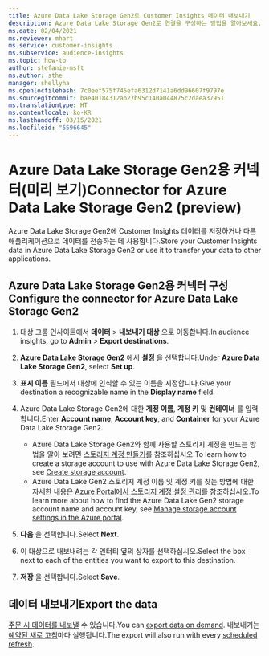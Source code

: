 ```yaml
---
title: Azure Data Lake Storage Gen2로 Customer Insights 데이터 내보내기
description: Azure Data Lake Storage Gen2로 연결을 구성하는 방법을 알아보세요.
ms.date: 02/04/2021
ms.reviewer: mhart
ms.service: customer-insights
ms.subservice: audience-insights
ms.topic: how-to
author: stefanie-msft
ms.author: sthe
manager: shellyha
ms.openlocfilehash: 7c0eef575f745efa6312d7141a6dd96607f9797e
ms.sourcegitcommit: bae40184312ab27b95c140a044875c2daea37951
ms.translationtype: HT
ms.contentlocale: ko-KR
ms.lasthandoff: 03/15/2021
ms.locfileid: "5596645"
---
```

# <a name="connector-for-azure-data-lake-storage-gen2-preview"></a><span data-ttu-id="10707-103">Azure Data Lake Storage Gen2용 커넥터(미리 보기)</span><span class="sxs-lookup"><span data-stu-id="10707-103">Connector for Azure Data Lake Storage Gen2 (preview)</span></span>

<span data-ttu-id="10707-104">Azure Data Lake Storage Gen2에 Customer Insights 데이터를 저장하거나 다른 애플리케이션으로 데이터를 전송하는 데 사용합니다.</span><span class="sxs-lookup"><span data-stu-id="10707-104">Store your Customer Insights data in Azure Data Lake Storage Gen2 or use it to transfer your data to other applications.</span></span>

## <a name="configure-the-connector-for-azure-data-lake-storage-gen2"></a><span data-ttu-id="10707-105">Azure Data Lake Storage Gen2용 커넥터 구성</span><span class="sxs-lookup"><span data-stu-id="10707-105">Configure the connector for Azure Data Lake Storage Gen2</span></span>

1. <span data-ttu-id="10707-106">대상 그룹 인사이트에서 **데이터** > **내보내기 대상** 으로 이동합니다.</span><span class="sxs-lookup"><span data-stu-id="10707-106">In audience insights, go to **Admin** > **Export destinations**.</span></span>

1. <span data-ttu-id="10707-107">**Azure Data Lake Storage Gen2** 에서 **설정** 을 선택합니다.</span><span class="sxs-lookup"><span data-stu-id="10707-107">Under **Azure Data Lake Storage Gen2**, select **Set up**.</span></span>

1. <span data-ttu-id="10707-108">**표시 이름** 필드에서 대상에 인식할 수 있는 이름을 지정합니다.</span><span class="sxs-lookup"><span data-stu-id="10707-108">Give your destination a recognizable name in the **Display name** field.</span></span>

1. <span data-ttu-id="10707-109">Azure Data Lake Storage Gen2에 대한 **계정 이름**, **계정 키** 및 **컨테이너** 를 입력합니다.</span><span class="sxs-lookup"><span data-stu-id="10707-109">Enter **Account name**, **Account key**, and **Container** for your Azure Data Lake Storage Gen2.</span></span>
    - <span data-ttu-id="10707-110">Azure Data Lake Storage Gen2와 함께 사용할 스토리지 계정을 만드는 방법을 알아 보려면 [스토리지 계정 만들기](/azure/storage/blobs/create-data-lake-storage-account)를 참조하십시오.</span><span class="sxs-lookup"><span data-stu-id="10707-110">To learn how to create a storage account to use with Azure Data Lake Storage Gen2, see [Create storage account](/azure/storage/blobs/create-data-lake-storage-account).</span></span> 
    - <span data-ttu-id="10707-111">Azure Data Lake Gen2 스토리지 계정 이름 및 계정 키를 찾는 방법에 대한 자세한 내용은 [Azure Portal에서 스토리지 계정 설정 관리](/azure/storage/common/storage-account-manage)를 참조하십시오.</span><span class="sxs-lookup"><span data-stu-id="10707-111">To learn more about how to find the Azure Data Lake Gen2 storage account name and account key, see [Manage storage account settings in the Azure portal](/azure/storage/common/storage-account-manage).</span></span>

1. <span data-ttu-id="10707-112">**다음** 을 선택합니다.</span><span class="sxs-lookup"><span data-stu-id="10707-112">Select **Next**.</span></span>

1. <span data-ttu-id="10707-113">이 대상으로 내보내려는 각 엔터티 옆의 상자를 선택하십시오.</span><span class="sxs-lookup"><span data-stu-id="10707-113">Select the box next to each of the entities you want to export to this destination.</span></span>

1. <span data-ttu-id="10707-114">**저장** 을 선택합니다.</span><span class="sxs-lookup"><span data-stu-id="10707-114">Select **Save**.</span></span>

## <a name="export-the-data"></a><span data-ttu-id="10707-115">데이터 내보내기</span><span class="sxs-lookup"><span data-stu-id="10707-115">Export the data</span></span>

<span data-ttu-id="10707-116">[주문 시 데이터를 내보낼](export-destinations.md#export-data-on-demand) 수 있습니다.</span><span class="sxs-lookup"><span data-stu-id="10707-116">You can [export data on demand](export-destinations.md#export-data-on-demand).</span></span> <span data-ttu-id="10707-117">내보내기는 [예약된 새로 고침](system.md#schedule-tab)마다 실행됩니다.</span><span class="sxs-lookup"><span data-stu-id="10707-117">The export will also run with every [scheduled refresh](system.md#schedule-tab).</span></span>